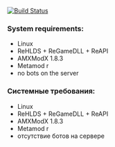 [![Build Status](https://build.ckcorp.ru/job/CK-AMXX-MODES-ZP/badge/icon)](https://build.ckcorp.ru/job/CK-AMXX-MODES-ZP/)

### System requirements: ###

- Linux
- ReHLDS + ReGameDLL + ReAPI
- AMXModX 1.8.3
- Metamod r
- no bots on the server


### Системные требования: ###

- Linux
- ReHLDS + ReGameDLL + ReAPI
- AMXModX 1.8.3
- Metamod r
- отсутствие ботов на сервере
